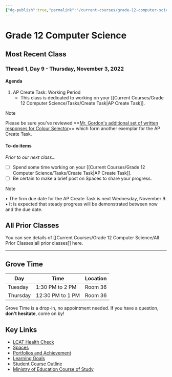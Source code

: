 ```yaml
---
{"dg-publish":true,"permalink":"/current-courses/grade-12-computer-science/home/","dgHomeLink":false}
---
```


# Grade 12 Computer Science
## Most Recent Class

<div class="transclusion internal-embed is-loaded"><div class="markdown-embed">




### Thread 1, Day 9 - Thursday, November 3, 2022
#### Agenda
1. AP Create Task: Working Period
	- This class is dedicated to working on your [[Current Courses/Grade 12 Computer Science/Tasks/Create Task|AP Create Task]].

> [!NOTE]
> Please be sure you've reviewed ==[Mr. Gordon's additional set of written responses for Colour Selector](https://www.icloud.com/iclouddrive/071RgpqekOwKSdJCmS8ZdrDsA#Written_Responses_-_Colour_Selector_-_with_full_program_code)== which form another exemplar for the AP Create Task.

#### To-do items
*Prior to our next class...*
- [ ] Spend some time working on your [[Current Courses/Grade 12 Computer Science/Tasks/Create Task|AP Create Task]].
- [ ] Be certain to make a brief post on Spaces to share your progress.
	      
> [!NOTE]
> • The firm due date for the AP Create Task is next Wednesday, November 9.
> • It is expected that steady progress will be demonstrated between now and the due date.



</div></div>

## All Prior Classes
You can see details of [[Current Courses/Grade 12 Computer Science/All Prior Classes|all prior classes]] here.
___
## Grove Time

<div class="transclusion internal-embed is-loaded"><div class="markdown-embed">




Day|Time|Location
-|-|-
Tuesday|1:30 PM to 2 PM|Room 36
Thursday|12:30 PM to 1 PM|Room 36

Grove Time is a drop-in, no appointment needed.
If you have a question, **don't hesitate**, come on by!

</div></div>

## Key Links

<div class="transclusion internal-embed is-loaded"><div class="markdown-embed">




- [LCAT Health Check](https://lcat.lcs.on.ca)
- [Spaces](https://ca.spacesedu.com/)
- [Portfolios and Achievement](https://www.russellgordon.ca/cs/learning-goals/introduction/)
- [Learning Goals](https://www.russellgordon.ca/cs/learning-goals/learning-goals-for-grade-12/)
- [Student Course Outline](https://tinyurl.com/lcscs22-g12-sco)
- [Ministry of Education Course of Study](https://tinyurl.com/lcscs22-g12-mcs)

</div></div>
